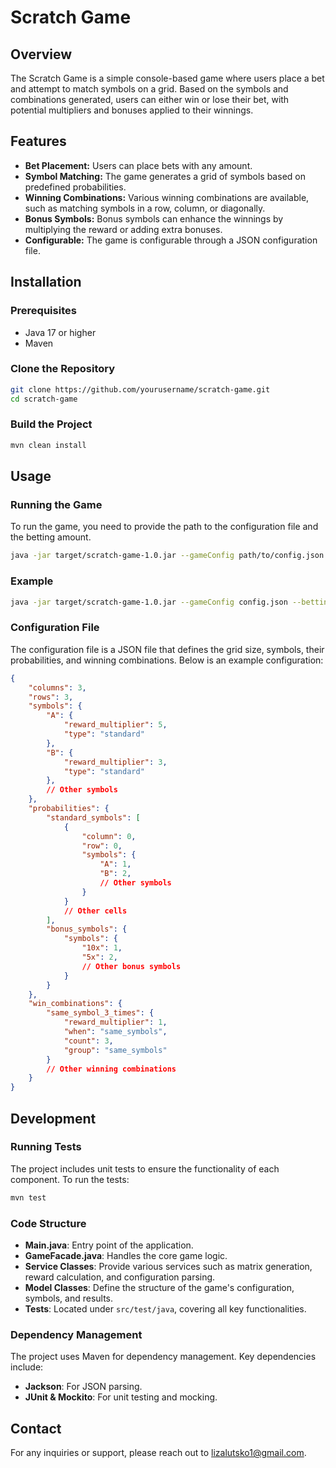 
# Scratch Game

## Overview

The Scratch Game is a simple console-based game where users place a bet and attempt to match symbols on a grid. Based on the symbols and combinations generated, users can either win or lose their bet, with potential multipliers and bonuses applied to their winnings.

## Features

- **Bet Placement:** Users can place bets with any amount.
- **Symbol Matching:** The game generates a grid of symbols based on predefined probabilities.
- **Winning Combinations:** Various winning combinations are available, such as matching symbols in a row, column, or diagonally.
- **Bonus Symbols:** Bonus symbols can enhance the winnings by multiplying the reward or adding extra bonuses.
- **Configurable:** The game is configurable through a JSON configuration file.

## Installation

### Prerequisites

- Java 17 or higher
- Maven

### Clone the Repository

```bash
git clone https://github.com/yourusername/scratch-game.git
cd scratch-game
```

### Build the Project

```bash
mvn clean install
```

## Usage

### Running the Game

To run the game, you need to provide the path to the configuration file and the betting amount.

```bash
java -jar target/scratch-game-1.0.jar --gameConfig path/to/config.json --betting-amount 100
```

### Example

```bash
java -jar target/scratch-game-1.0.jar --gameConfig config.json --betting-amount 100
```

### Configuration File

The configuration file is a JSON file that defines the grid size, symbols, their probabilities, and winning combinations. Below is an example configuration:

```json
{
    "columns": 3,
    "rows": 3,
    "symbols": {
        "A": {
            "reward_multiplier": 5,
            "type": "standard"
        },
        "B": {
            "reward_multiplier": 3,
            "type": "standard"
        },
        // Other symbols
    },
    "probabilities": {
        "standard_symbols": [
            {
                "column": 0,
                "row": 0,
                "symbols": {
                    "A": 1,
                    "B": 2,
                    // Other symbols
                }
            }
            // Other cells
        ],
        "bonus_symbols": {
            "symbols": {
                "10x": 1,
                "5x": 2,
                // Other bonus symbols
            }
        }
    },
    "win_combinations": {
        "same_symbol_3_times": {
            "reward_multiplier": 1,
            "when": "same_symbols",
            "count": 3,
            "group": "same_symbols"
        }
        // Other winning combinations
    }
}
```

## Development

### Running Tests

The project includes unit tests to ensure the functionality of each component. To run the tests:

```bash
mvn test
```

### Code Structure

- **Main.java**: Entry point of the application.
- **GameFacade.java**: Handles the core game logic.
- **Service Classes**: Provide various services such as matrix generation, reward calculation, and configuration parsing.
- **Model Classes**: Define the structure of the game's configuration, symbols, and results.
- **Tests**: Located under `src/test/java`, covering all key functionalities.

### Dependency Management

The project uses Maven for dependency management. Key dependencies include:

- **Jackson**: For JSON parsing.
- **JUnit & Mockito**: For unit testing and mocking.

## Contact

For any inquiries or support, please reach out to [lizalutsko1@gmail.com](mailto:lizalutsko1@gmail.com).
